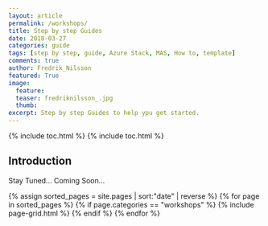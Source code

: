 ```yaml
---
layout: article
permalink: /workshops/
title: Step by step Guides
date: 2018-03-27
categories: guide
tags: [step by step, guide, Azure Stack, MAS, How to, template]
comments: true
author: Fredrik_Nilsson
featured: True
image:
  feature: 
  teaser: fredriknilsson_.jpg
  thumb: 
excerpt: Step by step Guides to help ypu get started.
---
```

{% include toc.html %}
{% include toc.html %}

## Introduction

Stay Tuned... Coming Soon...

<div class="tiles">
	{% assign sorted_pages = site.pages | sort:"date" | reverse %}
	{% for page in sorted_pages %}
		{% if page.categories == "workshops" %}
			{% include page-grid.html %}
		{% endif %} 
	{% endfor %}
</div>
